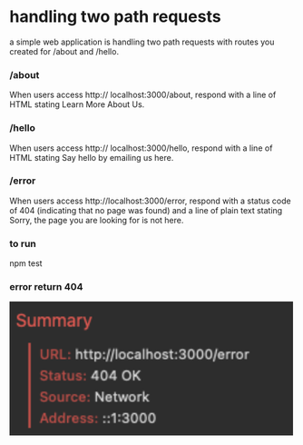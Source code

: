 # handling two path requests
a simple web application is handling two path requests with routes you created for /about and /hello.
### /about
When users access http:// localhost:3000/about, respond with a line of HTML stating Learn More About Us.
### /hello
When users access http:// localhost:3000/hello, respond with a line of HTML stating Say hello by emailing us here.

### /error
When users access http://localhost:3000/error, respond with a status code of 404 (indicating that no page was found) and a line of plain text stating Sorry, the page you are looking for is not here.

### to run 
npm test

### error return 404
<img src="https://github.com/zrdouane/-simple-web-application-is-handling-two-path-requests-/blob/main/error404.png" high="" width="500">
